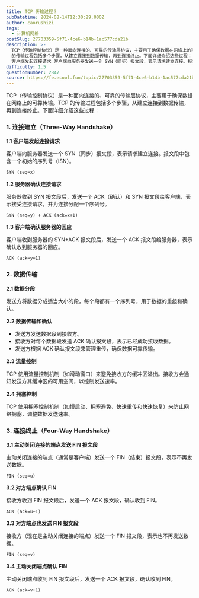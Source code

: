 ```yaml
---
title: TCP 传输过程？
pubDatetime: 2024-08-14T12:30:29.000Z
author: caorushizi
tags:
  - 计算机网络
postSlug: 27703359-5f71-4ce6-b14b-1ac577cda21b
description: >-
  TCP（传输控制协议）是一种面向连接的、可靠的传输层协议，主要用于确保数据在网络上的可靠传输。TCP
  的传输过程包括多个步骤，从建立连接到数据传输，再到连接终止。下面详细介绍这些过程： 1. 连接建立（Three-Way Handshake） 1.1
  客户端发起连接请求 客户端向服务器发送一个 SYN（同步）报文段，表示请求建立连接。报文段中包含一个初始的序列号（ISN）。 SYN (seq=x)
difficulty: 1.5
questionNumber: 2847
source: https://fe.ecool.fun/topic/27703359-5f71-4ce6-b14b-1ac577cda21b
---
```


TCP（传输控制协议）是一种面向连接的、可靠的传输层协议，主要用于确保数据在网络上的可靠传输。TCP 的传输过程包括多个步骤，从建立连接到数据传输，再到连接终止。下面详细介绍这些过程：

### **1. 连接建立（Three-Way Handshake）**

**1.1 客户端发起连接请求**

客户端向服务器发送一个 SYN（同步）报文段，表示请求建立连接。报文段中包含一个初始的序列号（ISN）。

```plaintext
SYN (seq=x)
```

**1.2 服务器确认连接请求**

服务器收到 SYN 报文段后，发送一个 ACK（确认）和 SYN 报文段给客户端，表示接受连接请求，并为连接分配一个序列号。

```plaintext
SYN (seq=y) + ACK (ack=x+1)
```

**1.3 客户端确认服务器的回应**

客户端收到服务器的 SYN+ACK 报文段后，发送一个 ACK 报文段给服务器，表示确认收到服务器的回应。

```plaintext
ACK (ack=y+1)
```

### **2. 数据传输**

**2.1 数据分段**

发送方将数据分成适当大小的段，每个段都有一个序列号，用于数据的重组和确认。

**2.2 数据传输和确认**

- 发送方发送数据段到接收方。
- 接收方对每个数据段发送 ACK 确认报文段，表示已经成功接收数据。
- 发送方根据 ACK 确认报文段来管理重传，确保数据可靠传输。

**2.3 流量控制**

TCP 使用流量控制机制（如滑动窗口）来避免接收方的缓冲区溢出。接收方会通知发送方其缓冲区的可用空间，以控制发送速率。

**2.4 拥塞控制**

TCP 使用拥塞控制机制（如慢启动、拥塞避免、快速重传和快速恢复）来防止网络拥塞，调整数据发送速率。

### **3. 连接终止（Four-Way Handshake）**

**3.1 主动关闭连接的端点发送 FIN 报文段**

主动关闭连接的端点（通常是客户端）发送一个 FIN（结束）报文段，表示不再发送数据。

```plaintext
FIN (seq=u)
```

**3.2 对方端点确认 FIN**

接收方收到 FIN 报文段后，发送一个 ACK 报文段，确认收到 FIN。

```plaintext
ACK (ack=u+1)
```

**3.3 对方端点也发送 FIN 报文段**

接收方（现在是主动关闭连接的端点）发送一个 FIN 报文段，表示也不再发送数据。

```plaintext
FIN (seq=v)
```

**3.4 主动关闭端点确认 FIN**

主动关闭端点收到 FIN 报文段后，发送一个 ACK 报文段，确认收到 FIN。

```plaintext
ACK (ack=v+1)
```
